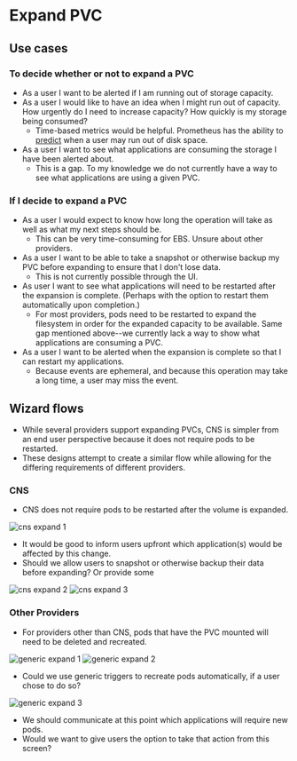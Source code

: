 # Expand PVC
## Use cases

### To decide whether or not to expand a PVC
- As a user I want to be alerted if I am running out of storage capacity.
- As a user I would like to have an idea when I might run out of capacity. How urgently do I need to increase capacity? How quickly is my storage being consumed?
  - Time-based metrics would be helpful. Prometheus has the ability to [predict](https://www.robustperception.io/reduce-noise-from-disk-space-alerts/) when a user may run out of disk space.
- As a user I want to see what applications are consuming the storage I have been alerted about.
  - This is a gap. To my knowledge we do not currently have a way to see what applications are using a given PVC.

### If I decide to expand a PVC
- As a user I would expect to know how long the operation will take as well as what my next steps should be.
  - This can be very time-consuming for EBS. Unsure about other providers.
- As a user I want to be able to take a snapshot or otherwise backup my PVC before expanding to ensure that I don't lose data.
  - This is not currently possible through the UI.
- As user I want to see what applications will need to be restarted after the expansion is complete. (Perhaps with the option to restart them automatically upon completion.)
  - For most providers, pods need to be restarted to expand the filesystem in order for the expanded capacity to be available. Same gap mentioned above--we currently lack a way to show what applications are consuming a PVC.
- As a user I want to be alerted when the expansion is complete so that I can restart my applications.
  - Because events are ephemeral, and because this operation may take a long time, a user may miss the event.

## Wizard flows
- While several providers support expanding PVCs, CNS is simpler from an end user perspective because it does not require pods to be restarted.
- These designs attempt to create a similar flow while allowing for the differing requirements of different providers.

### CNS
- CNS does not require pods to be restarted after the volume is expanded.

![cns expand 1](https://redhat.invisionapp.com/static-signed/live-embed/126032072/287441524/1/latest/KreJYQMzn98iqB36pSxmlEXTmlEPUl2l0nZhn0YQ0sICR0CsXqunmCAXlEoGOB4aGdFWpmtXZFDUBfDfdnUQr3QdglE/CNS-expand-1.png)
- It would be good to inform users upfront which application(s) would be affected by this change.
- Should we allow users to snapshot or otherwise backup their data before expanding? Or provide some

![cns expand 2](https://redhat.invisionapp.com/static-signed/live-embed/126032072/287441525/1/latest/IRhWBlE2JcV4KlETUJZfVIMQuhevzZL5qHWrizjILDVspCteNHCf3T0jHVKWZG03UGZJwSL0PqAeuvbOvfIOzdZAlE/CNS-expand-2.png)
![cns expand 3](https://redhat.invisionapp.com/static-signed/live-embed/126032072/287441526/1/latest/E0taFDXGur437WDjLztAWh8App87buCYislhp1vkAgQQOVt8I8EbTzY8klzG7lykdYMOZTMEvOW40vasDMLXIQlE/CNS-expand-3.png)

### Other Providers
- For providers other than CNS, pods that have the PVC mounted will need to be deleted and recreated.

![generic expand 1](https://redhat.invisionapp.com/static-signed/live-embed/126032072/287441527/1/latest/s13xgbaQjIvma5GvEzMfy9QQ3LvsMFheCD111o1HxKZ86oqEqtDsrfm07LE4lne9hK9HlvhZj75TJU1SzdKQvglE/Generic-expand-1.png)
![generic expand 2](https://redhat.invisionapp.com/static-signed/live-embed/126032072/287441528/1/latest/04z5JJCo979USgyYyq9xxGjtWzPKDko7ZeIheAzHTMn9HcqMCnSlE7Kr53CbInFrLty9z0tr59rYJzoEMDRxbGglE/Generic-expand-2.png)
- Could we use generic triggers to recreate pods automatically, if a user chose to do so?

![generic expand 3](https://redhat.invisionapp.com/static-signed/live-embed/126032072/287441529/1/latest/xDkE2iFPwAotorblEqlExpLrlEwvI6DyZoxCVYrahkG8IM1TlEuIjcsO0GpgepctgHsPOPLjfkx5DSmMHrFoPNVe0wlE/Generic-expand-3.png)
- We should communicate at this point which applications will require new pods.
- Would we want to give users the option to take that action from this screen?
